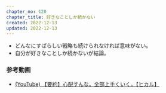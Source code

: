 ```yaml
---
chapter_no: 120
chapter_title: 好きなことしか続かない
created: 2022-12-13
updated: 2022-12-13
---
```

- どんなにすばらしい戦略も続けられなければ意味がない。
- 自分が好きなことしか続かないが結論。

### 参考動画
- [(YouTube) 【要約】心配すんな。全部上手くいく。【ヒカル】](https://www.youtube.com/watch?v=khsPp0SJgdw)
